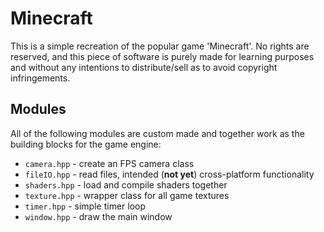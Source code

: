 # Minecraft

This is a simple recreation of the popular game 'Minecraft'. No rights are reserved,
and this piece of software is purely made for learning purposes and without any
intentions to distribute/sell as to avoid copyright infringements.

## Modules
All of the following modules are custom made and together work as the building blocks
for the game engine:
* `camera.hpp` - create an FPS camera class
* `fileIO.hpp` - read files, intended (__not yet__) cross-platform functionality
* `shaders.hpp` - load and compile shaders together
* `texture.hpp` - wrapper class for all game textures
* `timer.hpp` - simple timer loop
* `window.hpp` - draw the main window

